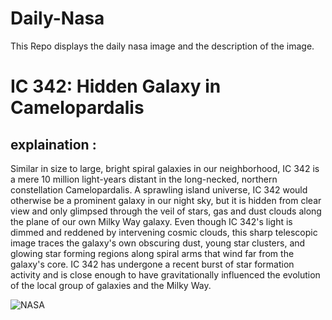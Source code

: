 # Daily-Nasa

This Repo displays the daily nasa image and the description of the image.

<!--NASA-->
# IC 342: Hidden Galaxy in Camelopardalis
## explaination :

Similar in size to large, bright spiral galaxies in our neighborhood, IC 342 is a mere 10 million light-years distant in the long-necked, northern constellation Camelopardalis. A sprawling island universe, IC 342 would otherwise be a prominent galaxy in our night sky, but it is hidden from clear view and only glimpsed through the veil of stars, gas and dust clouds along the plane of our own Milky Way galaxy. Even though IC 342's light is dimmed and reddened by intervening cosmic clouds, this sharp telescopic image traces the galaxy's own obscuring dust, young star clusters, and glowing star forming regions along spiral arms that wind far from the galaxy's core. IC 342 has undergone a recent burst of star formation activity and is close enough to have gravitationally influenced the evolution of the local group of galaxies and the Milky Way.

![NASA](https://apod.nasa.gov/apod/image/2311/ic342asi294large_1024.jpg)
<!--/NASA-->